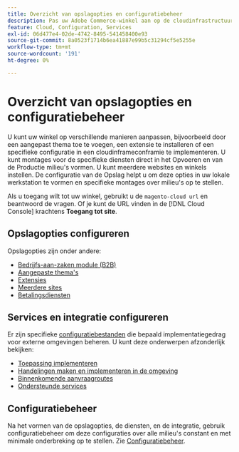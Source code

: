 ```yaml
---
title: Overzicht van opslagopties en configuratiebeheer
description: Pas uw Adobe Commerce-winkel aan op de cloudinfrastructuur.
feature: Cloud, Configuration, Services
exl-id: 06d477e4-02de-4742-8495-541458400e93
source-git-commit: 8a0523f1714b6ea41887e99b5c31294cf5e5255e
workflow-type: tm+mt
source-wordcount: '191'
ht-degree: 0%

---
```


# Overzicht van opslagopties en configuratiebeheer

U kunt uw winkel op verschillende manieren aanpassen, bijvoorbeeld door een aangepast thema toe te voegen, een extensie te installeren of een specifieke configuratie in een cloudinframeconframie te implementeren. U kunt montages voor de specifieke diensten direct in het Opvoeren en van de Productie milieu&#39;s vormen. U kunt meerdere websites en winkels instellen. De configuratie van de Opslag helpt u om deze opties in uw lokale werkstation te vormen en specifieke montages over milieu&#39;s op te stellen.

Als u toegang wilt tot uw winkel, gebruikt u de `magento-cloud url` en beantwoord de vragen. Of je kunt de URL vinden in de [!DNL Cloud Console] krachtens **Toegang tot site**.

## Opslagopties configureren

Opslagopties zijn onder andere:

* [Bedrijfs-aan-zaken module (B2B)](b2b-module.md)
* [Aangepaste thema&#39;s](custom-theme.md)
* [Extensies](extensions.md)
* [Meerdere sites](multiple-sites.md)
* [Betalingsdiensten](paypal.md)

## Services en integratie configureren

Er zijn specifieke [configuratiebestanden](../environment/overview.md) die bepaald implementatiegedrag voor externe omgevingen beheren. U kunt deze onderwerpen afzonderlijk bekijken:

* [Toepassing implementeren](../application/configure-app-yaml.md)
* [Handelingen maken en implementeren in de omgeving](../environment/configure-env-yaml.md)
* [Binnenkomende aanvraagroutes](../routes/routes-yaml.md)
* [Ondersteunde services](../services/services-yaml.md)

## Configuratiebeheer

Na het vormen van de opslagopties, de diensten, en de integratie, gebruik configuratiebeheer om deze configuraties over alle milieu&#39;s constant en met minimale onderbreking op te stellen. Zie [Configuratiebeheer](store-settings.md).
